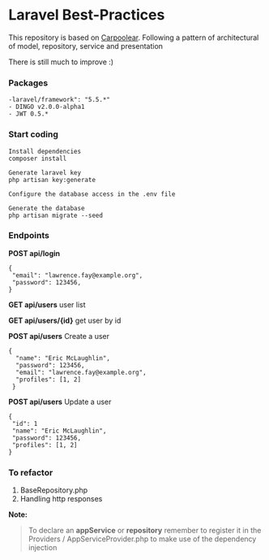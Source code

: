 # Laravel Best-Practices


This repository is based on [Carpoolear](https://github.com/STS-Rosario/carpoolear_backend). Following a pattern of architectural  of model, repository, service and presentation


There is still much to improve :)

### Packages
 	-laravel/framework": "5.5.*"
    - DINGO v2.0.0-alpha1
    - JWT 0.5.*


### Start coding

    Install dependencies
    composer install
    
    Generate laravel key
    php artisan key:generate
    
    Configure the database access in the .env file
   
    Generate the database
    php artisan migrate --seed
    
    
 ### Endpoints
 
 **POST api/login**
 ```
 {
  "email": "lawrence.fay@example.org",
  "password": 123456,
 }
  ```
**GET api/users** user list

**GET api/users/{id}** get user by id

**POST api/users** Create a user

```
{
  "name": "Eric McLaughlin",
  "password": 123456,
  "email": "lawrence.fay@example.org",
  "profiles": [1, 2]
 }

 ```
 
 **POST api/users** Update a user
 ```
{
  "id": 1
  "name": "Eric McLaughlin",
  "password": 123456,  
  "profiles": [1, 2]
 }
  ```

### To refactor

1. BaseRepository.php
2. Handling http responses

**Note:**

> To declare an **appService** or **repository** remember to register it in the Providers / AppServiceProvider.php to make use of the dependency injection

 

